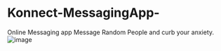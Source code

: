 # Konnect-MessagingApp-
Online Messaging app
Message Random People and curb your anxiety.
![image](https://user-images.githubusercontent.com/59475486/130220346-b68cb28d-fb5b-4ab1-8511-dc8e3a4c6f29.png)


